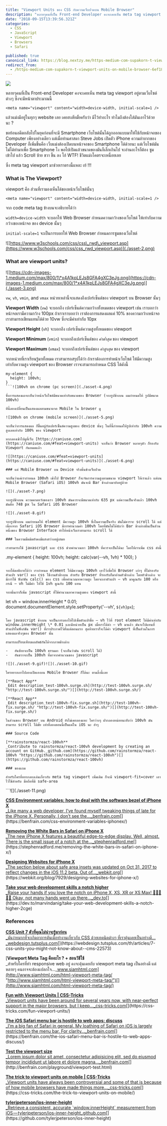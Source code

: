 ```yaml
---
title: "Viewport Units ของ CSS กับความเจ็บปวดบน Mobile Browser"
description: "หลายๆคนที่เป็น Front-end Developer คงจะเคยเห็น meta tag viewport อยู่ตามเว็บไซต์ต่างๆ ซึ่งจะมีหน้าตาประมาณนี้ ขอย้อนอดีตกลับไปในยุคก่อนที่จะมี Smartphone เว็บไซต์นั้นได้ถูกออกแบบมาให้ใช้กับหน้าจอของ…"
date: "2018-09-15T13:39:56.321Z"
categories: 
  - CSS
  - JavaScript
  - Viewport
  - Browsers
  - Safari

published: true
canonical_link: https://blog.nextzy.me/https-medium-com-supakorn-t-viewport-units-on-mobile-browser-6ef181dce911
redirect_from:
  - /https-medium-com-supakorn-t-viewport-units-on-mobile-browser-6ef181dce911
---
```


![](./asset-1.png)

หลายๆคนที่เป็น Front-end Developer คงจะเคยเห็น meta tag viewport อยู่ตามเว็บไซต์ต่างๆ ซึ่งจะมีหน้าตาประมาณนี้

```
<meta name="viewport" content="width=device-width, initial-scale=1 />
```

แล้วแม่งมีอยู่ในทุกๆ website เลย เคยสงสัยมั้ยครับว่า มีไว้ทำอะไร ทำไมถึงต้องใส่มันเอาไว้ด้วยนะ ?

ขอย้อนอดีตกลับไปในยุคก่อนที่จะมี Smartphone เว็บไซต์นั้นได้ถูกออกแบบมาให้ใช้กับหน้าจอของ Computer เพียงอย่างเดียว แต่เมื่อท่านศาสดา Steve Jobs เปิดตัว iPhone ความลำบากของ Developer ก็เพิ่มขึ้นคือ เว็บแม่งต้องเปิดบนหน้าจอของ Smartphone ได้ด้วยนะ แต่เว็บไซต์มันไม่ได้ทำมาเพื่อ Smartphone ไง พอไปเปิดแล้วขนาดของมันก็เล็กเกินไป จะอ่านอะไรก็ต้อง ซูมเข้าไป แล้ว Scroll ซ้าย ขวา ขึ้น ลง โอ้ WTF! ชีวิตแม่งโคตรจะเหนื่อยเลย

ซึ่ง meta tag viewport มาช่วยเราตรงนี้แหละ เย้ !!!

### What is The Viewport?

viewport คือ ส่วนที่เรามองเห็นได้ของหน้าเว็บไซต์นั้นๆ

```
<meta name="viewport" content="width=device-width, initial-scale=1 />
```

จาก code meta tag ข้างบนจะอธิบายได้ว่า

`width=device-width` จะบอกให้ Web Browser กำหนดความกว้างของเว็บไซต์ ให้เท่ากับความกว้างของหน้าจอ ของ device นั้นๆ

`initial-scale=1` จะเป็นการบอกให้ Web Browser กำหนดการซูมของเว็บไซต์

![[https://www.w3schools.com/css/css\_rwd\_viewport.asp](https://www.w3schools.com/css/css_rwd_viewport.asp)](./asset-2.png)

### What are viewport units?

![[https://cdn-images-1.medium.com/max/800/1\*x4A1kpLEJs8GFA4gXC3eJg.png](https://cdn-images-1.medium.com/max/800/1*x4A1kpLEJs8GFA4gXC3eJg.png)](./asset-3.png)

`vw`, `vh`, `vmin`, and `vmax` หน่วยเหล่านี้จะแสดงถึงเปอร์เซ็นต์ของ viewport บน Browser นั้นๆ

**Viewport Width** (`vw`) จะบอกถึง เปอร์เซ็นต์ความกว้างทั้งหมดของ viewport เช่น เราบอกว่า หน้าจอเรามีความกว้าง 100px ถ้าเราเราบอกว่า เราต้องการแสดงผลแค่ 10% ของความกว้างหน้าจอ เราสามารถเขียนแทนได้ด้วย 10vw ซึ่งจะมีค่าเท่ากับ 10px

**Viewport Height** (`vh`) จะบอกถึง เปอร์เซ็นต์ความสูงทั้งหมดของ viewport

**Viewport Minimum** (`vmin`) จะบอกถึงเปอร์เซ็นต์ของ _ค่าต่ำสุด_ ของ viewport

**Viewport Maximum** (`vmax`) จะบอกถึงเปอร์เซ็นต์ของ _ค่าสูงสุด_ ของ viewport

จากหน่วยที่เราเรียนรู้มาทั้งหมด เราสามารถสรุปได้ว่า ถ้าเราต้องการทำหน้าเว็บไซต์ ให้มีความสูงเท่ากับความสูง viewport ของ Browser เราจะสามารถกำหนด CSS ได้ดังนี้

```
my-element {
  height: 100vh;
}
```![100vh on chrome (pc screen)](./asset-4.png)

ซึ่งการแสดงผลจะเห็นว่าหน้าเว็บไซต์มีขนาดเท่ากับขนาดของ Browser (จากรูปข้างบน ผมกำหนดให้ รูปมีขนาด 100vh)

ทีนี้ลองเปลี่ยนเป็นแสดงผลตามขนาดจอ Mobile ใน browser ดู

![100vh on chrome (mobile screen)](./asset-5.png)

จะเห็นว่าการแสดงผล ก็ขึ้นอยู่กับเปอร์เซ็นต์ความสูงของ device นั้นๆ ในที่นี้กำหนดให้รูปเท่ากับ 100vh ความสูงเลยเท่ากับ 100% ของ viewport

หากลองเข้าไปดูที่เว็บ [https://caniuse.com](https://caniuse.com/#feat=viewport-units) จะเห็นว่า Browser หลายๆตัว ก็รองรับ Viewport กันหมดแล้ว

![[https://caniuse.com/#feat=viewport-units](https://caniuse.com/#feat=viewport-units)](./asset-6.png)

### แต่ Mobile Browser บน Device จริงนั้นช่างเจ็บปวด

จะเห็นว่าแค่เรากำหนด 100vh เข้าไป Browser ก็จะจัดการความสูงตามขนาด viewport ให้เราแล้ว แต่บน Mobile Browser (Safari iOS) 100vh มันจะมี Bar ข้างล่างมาบังอยู่ด้วย

![](./asset-7.png)

จากรูปข้างบน ความคาดหวังของเรา 100vh มันควรจะมีขนาดเท่ากับ 635 px แต่ความเป็นจริงแล้ว 100vh มันคือ 748 px ใน Safari iOS Browser

![](./asset-8.gif)

จากรูปข้างบน ผมกำหนดให้ element มีความสูง 100vh ซึ่งในความเป็นจริง มันไม่ควรจะ scroll ได้ แต่เนื่องจาก Safari iOS Browser มีการคำนวณค่า 100vh โดยที่มันไม่ได้นับว่า Bar ข้างล่างนั้นเป็นส่วนหนึ่งของ Browser Interface ทำให้หน้าเว็บเราสามารถ scroll ได้

### ในความมืดมิดยังคงมีแสงสว่างอยู่เสมอ

เราสามารถใช้ javascript และ css ช่วยคำนวณหา 100vh ที่ควรจะเป็นได้นะ โดยให้เราเพิ่ม css ดังนี้

```
.my-element {
  height: 100vh;
  height: calc(var(--vh, 1vh) * 100);
}
```

จากโค้ดอธิบายได้ว่า เรากำหนด element ให้มีความสูง 100vh เอาไว้เพื่อให้ Browser เก่าๆ ที่ไม่รองรับตัวแปร var() ของ css ใช้งานตัวข้างบน สำหรับ Browser ที่รองรับก็มาอ่านตัวข้างล่าง โดยตัวข้างล่าง จะมีการใช้ ฟังก์ชัน calc() ของ css เพื่อคำนวณหาความสูง โดยจะเอาตัวแปร — vh มาคูณกับ 100 หรือ กรณี — vh ไม่มีค่า ให้ใช้ 1vh คูณกับ 100 แทน

จากนั้นเราก็เพิ่ม javascript ที่ใช้คำนวณหาความสูงของ viewport ดังนี้

```
let vh = window.innerHeight * 0.01;
document.documentElement.style.setProperty('--vh', `${vh}px`);
```

โดย javascript ข้างบน จะเป็นการบอกให้ไปเซ็ตตัวแปรชื่อ — vh ไว้ที่ root element ให้มีค่าเท่ากับ window.innerHeight \* 0.01 และมีหน่วยเป็น px เมื่อเราได้ค่า — vh มาแล้ว มันจะไปแทนที่ตัวแปรในฟังก์ชัน var() ที่เราประกาศไว้ตั้งแต่ตอนแรก สุดท้ายเราก็จะได้ค่า viewport ที่เป็นส่วนในการแสดงผลจริงๆของ Browser นั้น

สามารถเปรียบเทียบผลลัพธ์กันได้จากภาพข้างล่าง

-   อันซ้ายจะเป็น 100vh ธรรมดา (จะเห็นว่ามัน scroll ได้)
-   อันขวาจะเป็น 100vh ที่มาจากคำนวณของ javascript

![](./asset-9.gif)![](./asset-10.gif)

ใครอยากเอาไปลองเปิดเองบน Mobile Browser ก็ได้นะ ตามลิ้งนี้เลย

[**React App**  
_Edit description_test-100vh.surge.sh](http://test-100vh.surge.sh/ "http://test-100vh.surge.sh/")[](http://test-100vh.surge.sh/)

[**React App**  
_Edit description_test-100vh-fix.surge.sh](http://test-100vh-fix.surge.sh/ "http://test-100vh-fix.surge.sh/")[](http://test-100vh-fix.surge.sh/)

ในส่วนของ Browser บน Android ยังไม่เคยลองแหะ ใครว่างๆ ฝากลองหน่อยนะฮับว่า 100vh มันสามารถ scroll ได้มั้ย เท่าที่ลองตอนนี้เป็นแค่ใน iOS นะ ฮ่าๆ

### Source Code

[**rainstormza/react-100vh**  
_Contribute to rainstormza/react-100vh development by creating an account on GitHub._github.com](https://github.com/rainstormza/react-100vh "https://github.com/rainstormza/react-100vh")[](https://github.com/rainstormza/react-100vh)

### ของแถม

สำหรับใครที่อยากลองเล่นเกี่ยวกับ meta tag viewport เพิ่มเติม ก็จะมี viewport-fit=cover เอาไว้ใช้สำหรับ มือถือที่มี safe-area

```
<meta name="viewport" content="width=device-width, initial-scale=1.0, viewport-fit=cover">
```![](./asset-11.png)

[**CSS Environment variables; how to deal with the software bezel of iPhone X**  
_Like many a web developer, I’ve found myself tweaking things of late for the iPhone X. Personally, I don’t see the…_benfrain.com](https://benfrain.com/css-environment-variables-iphonex/ "https://benfrain.com/css-environment-variables-iphonex/")[](https://benfrain.com/css-environment-variables-iphonex/)

[**Removing the White Bars in Safari on iPhone X**  
_The new iPhone X features a beautiful edge-to-edge display. Well, almost. There is the small issue of a notch at the…_stephenradford.me](https://stephenradford.me/removing-the-white-bars-in-safari-on-iphone-x/ "https://stephenradford.me/removing-the-white-bars-in-safari-on-iphone-x/")[](https://stephenradford.me/removing-the-white-bars-in-safari-on-iphone-x/)

[**Designing Websites for iPhone X**  
_The section below about safe area insets was updated on Oct 31, 2017 to reflect changes in the iOS 11.2 beta. Out of…_webkit.org](https://webkit.org/blog/7929/designing-websites-for-iphone-x/ "https://webkit.org/blog/7929/designing-websites-for-iphone-x/")[](https://webkit.org/blog/7929/designing-websites-for-iphone-x/)

[**Take your web development skills a notch higher**  
_Raise your hands if you love the notch on iPhone X, XS, XR or XS Max! 🙋🏻‍♀️🙋‍♂️ Okay, not many hands went up there…_dev.to](https://dev.to/marvindanig/take-your-web-development-skills-a-notch-higher-2cge "https://dev.to/marvindanig/take-your-web-development-skills-a-notch-higher-2cge")[](https://dev.to/marvindanig/take-your-web-development-skills-a-notch-higher-2cge)

### References

[**CSS Unit 7 ตัวที่คุณไม่น่าจะรู้มาก่อน**  
_มันง่ายมากที่จะเกิดอาการตันเมื่อทำงานเกี่ยวกับ CSS ด้วยเทคนิคต่างๆ ที่เราคุ้นเคยเป็นอย่างดี…_webdesign.tutsplus.com](https://webdesign.tutsplus.com/th/articles/7-css-units-you-might-not-know-about--cms-22573 "https://webdesign.tutsplus.com/th/articles/7-css-units-you-might-not-know-about--cms-22573")[](https://webdesign.tutsplus.com/th/articles/7-css-units-you-might-not-know-about--cms-22573)

[**Viewport Meta Tag คืออะไร ? + สอนวิธีใช้**  
_สำหรับใครที่ทำ responsive web อยู่ คงจะคุ้นเคยกับ viewport meta tag เป็นอย่างดี แต่หลายๆ คนอาจจะต้องแปลกใจ…_www.siamhtml.com](http://www.siamhtml.com/html-viewport-meta-tag/ "http://www.siamhtml.com/html-viewport-meta-tag/")[](http://www.siamhtml.com/html-viewport-meta-tag/)

[**Fun with Viewport Units | CSS-Tricks**  
_Viewport units have been around for several years now, with near-perfect support in the major browsers, but I keep…_css-tricks.com](https://css-tricks.com/fun-viewport-units/ "https://css-tricks.com/fun-viewport-units/")[](https://css-tricks.com/fun-viewport-units/)

[**The iOS Safari menu bar is hostile to web apps: discuss**  
_I’m a big fan of Safari in general. My loathing of Safari on iOS is largely restricted to the menu bar. For clarity…_benfrain.com](https://benfrain.com/the-ios-safari-menu-bar-is-hostile-to-web-apps-discuss/ "https://benfrain.com/the-ios-safari-menu-bar-is-hostile-to-web-apps-discuss/")[](https://benfrain.com/the-ios-safari-menu-bar-is-hostile-to-web-apps-discuss/)

[**Test the viewport size**  
_Lorem ipsum dolor sit amet, consectetur adipisicing elit, sed do eiusmod tempor incididunt ut labore et dolore magna…_benfrain.com](http://benfrain.com/playground/viewport-test.html "http://benfrain.com/playground/viewport-test.html")[](http://benfrain.com/playground/viewport-test.html)

[**The trick to viewport units on mobile | CSS-Tricks**  
_Viewport units have always been controversial and some of that is because of how mobile browsers have made things more…_css-tricks.com](https://css-tricks.com/the-trick-to-viewport-units-on-mobile/ "https://css-tricks.com/the-trick-to-viewport-units-on-mobile/")[](https://css-tricks.com/the-trick-to-viewport-units-on-mobile/)

[**tylerjpeterson/ios-inner-height**  
_Retrieve a consistent, accurate \`window.innerHeight\` measurement from iOS — tylerjpeterson/ios-inner-height_github.com](https://github.com/tylerjpeterson/ios-inner-height "https://github.com/tylerjpeterson/ios-inner-height")[](https://github.com/tylerjpeterson/ios-inner-height)
